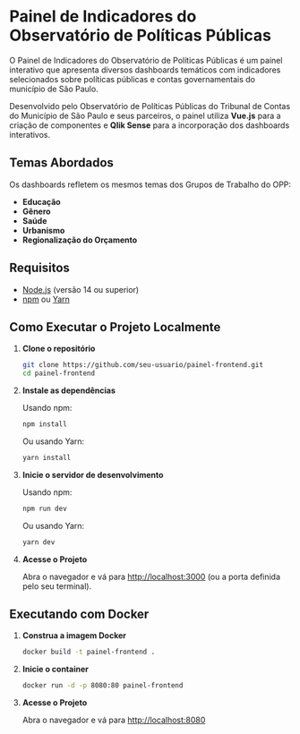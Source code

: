 # Painel de Indicadores do Observatório de Políticas Públicas

O Painel de Indicadores do Observatório de Políticas Públicas é um painel interativo que apresenta diversos dashboards temáticos com indicadores selecionados sobre políticas públicas e contas governamentais do município de São Paulo.  
  
Desenvolvido pelo Observatório de Políticas Públicas do Tribunal de Contas do Município de São Paulo e seus parceiros, o painel utiliza **Vue.js** para a criação de componentes e **Qlik Sense** para a incorporação dos dashboards interativos.

## Temas Abordados

Os dashboards refletem os mesmos temas dos Grupos de Trabalho do OPP:
- **Educação**
- **Gênero**
- **Saúde**
- **Urbanismo**
- **Regionalização do Orçamento**

## Requisitos

- [Node.js](https://nodejs.org/) (versão 14 ou superior)
- [npm](https://www.npmjs.com/) ou [Yarn](https://yarnpkg.com/)

## Como Executar o Projeto Localmente

1. **Clone o repositório**

   ```bash
   git clone https://github.com/seu-usuario/painel-frontend.git
   cd painel-frontend
   ```

2. **Instale as dependências**

   Usando npm:

   ```bash
   npm install
   ```

   Ou usando Yarn:

   ```bash
   yarn install
   ```

3. **Inicie o servidor de desenvolvimento**

   Usando npm:

   ```bash
   npm run dev
   ```

   Ou usando Yarn:

   ```bash
   yarn dev
   ```

4. **Acesse o Projeto**

   Abra o navegador e vá para [http://localhost:3000](http://localhost:3000) (ou a porta definida pelo seu terminal).

## Executando com Docker

1. **Construa a imagem Docker**

   ```bash
   docker build -t painel-frontend .
   ```

2. **Inicie o container**

   ```bash
   docker run -d -p 8080:80 painel-frontend
   ```

3. **Acesse o Projeto**

   Abra o navegador e vá para [http://localhost:8080](http://localhost:8080)
